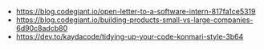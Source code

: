 - https://blog.codegiant.io/open-letter-to-a-software-intern-817fa1ce5319
- https://blog.codegiant.io/building-products-small-vs-large-companies-6d90c8adcb80
- https://dev.to/kaydacode/tidying-up-your-code-konmari-style-3b64
